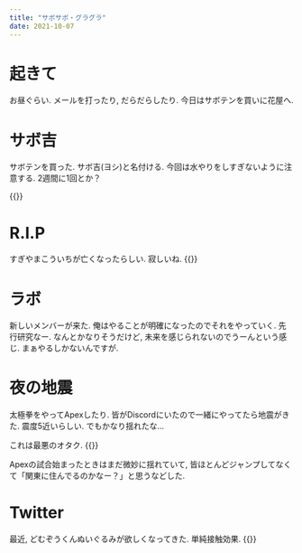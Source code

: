 ```yaml
---
title: "サボサボ・グラグラ"
date: 2021-10-07
---
```


# 起きて
お昼ぐらい. メールを打ったり, だらだらしたり. 今日はサボテンを買いに花屋へ.

# サボ吉
サボテンを買った. サボ吉(ヨシ)と名付ける.
今回は水やりをしすぎないように注意する. 2週間に1回とか？

{{<tweet user="dango_bot" id="1446032478787960842">}}

# R.I.P
すぎやまこういちが亡くなったらしい. 寂しいね.
{{<tweet user="dango_bot" id="1445997197925830657">}}
# ラボ
新しいメンバーが来た. 俺はやることが明確になったのでそれをやっていく. 先行研究なー. なんとかなりそうだけど, 未来を感じられないのでうーんという感じ. まぁやるしかないんですが.

# 夜の地震
太極拳をやってApexしたり. 皆がDiscordにいたので一緒にやってたら地震がきた.
震度5近いらしい. でもかなり揺れたな...

これは最悪のオタク.
{{<tweet user="dango_bot" id="1446114874929475595">}}

Apexの試合始まったときはまだ微妙に揺れていて, 皆ほとんどジャンプしてなくて「関東に住んでるのかなー？」と思うなどした.
# Twitter
最近, どむぞうくんぬいぐるみが欲しくなってきた. 単純接触効果.
{{<tweet user="dango_bot" id="1445311860358615041">}}